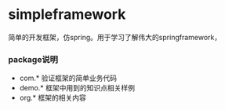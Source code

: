 # simpleframework
简单的开发框架，仿spring。用于学习了解伟大的springframework，
### package说明
* com.* 验证框架的简单业务代码
* demo.* 框架中用到的知识点相关样例
* org.* 框架的相关内容
